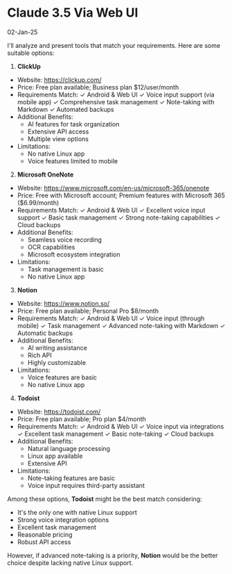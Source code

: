 # Claude 3.5 Via Web UI

02-Jan-25

I'll analyze and present tools that match your requirements. Here are some suitable options:

1. **ClickUp**
- Website: https://clickup.com/
- Price: Free plan available; Business plan $12/user/month
- Requirements Match:
  ✓ Android & Web UI
  ✓ Voice input support (via mobile app)
  ✓ Comprehensive task management
  ✓ Note-taking with Markdown
  ✓ Automated backups
- Additional Benefits:
  - AI features for task organization
  - Extensive API access
  - Multiple view options
- Limitations:
  - No native Linux app
  - Voice features limited to mobile

2. **Microsoft OneNote**
- Website: https://www.microsoft.com/en-us/microsoft-365/onenote
- Price: Free with Microsoft account; Premium features with Microsoft 365 ($6.99/month)
- Requirements Match:
  ✓ Android & Web UI
  ✓ Excellent voice input support
  ✓ Basic task management
  ✓ Strong note-taking capabilities
  ✓ Cloud backups
- Additional Benefits:
  - Seamless voice recording
  - OCR capabilities
  - Microsoft ecosystem integration
- Limitations:
  - Task management is basic
  - No native Linux app

3. **Notion**
- Website: https://www.notion.so/
- Price: Free plan available; Personal Pro $8/month
- Requirements Match:
  ✓ Android & Web UI
  ✓ Voice input (through mobile)
  ✓ Task management
  ✓ Advanced note-taking with Markdown
  ✓ Automatic backups
- Additional Benefits:
  - AI writing assistance
  - Rich API
  - Highly customizable
- Limitations:
  - Voice features are basic
  - No native Linux app

4. **Todoist**
- Website: https://todoist.com/
- Price: Free plan available; Pro plan $4/month
- Requirements Match:
  ✓ Android & Web UI
  ✓ Voice input via integrations
  ✓ Excellent task management
  ✓ Basic note-taking
  ✓ Cloud backups
- Additional Benefits:
  - Natural language processing
  - Linux app available
  - Extensive API
- Limitations:
  - Note-taking features are basic
  - Voice input requires third-party assistant

Among these options, **Todoist** might be the best match considering:
- It's the only one with native Linux support
- Strong voice integration options
- Excellent task management
- Reasonable pricing
- Robust API access

However, if advanced note-taking is a priority, **Notion** would be the better choice despite lacking native Linux support.